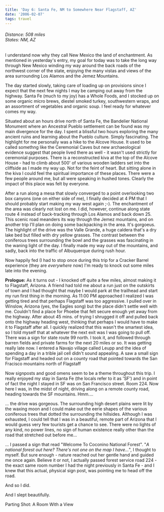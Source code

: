 ```yaml
---
title: 'Day 6: Santa Fe, NM to Somewhere Near Flagstaff, AZ'
date: '2006-02-07'
tags: travel
---
```


<h6>Distance: 508 miles<br/>
States: NM, AZ</h6>

<p>I understand now why they call New Mexico the land of enchantment. As mentioned in yesterday's entry, my goal for today was to take the long way through New Mexico winding my way around the back roads of the northwest corner of the state, enjoying the many vistas and views of the area surrounding Los Alamos and the Jemez Mountains.</p>
<p>The day started slowly, taking care of loading up on provisions since I expect that the next few nights I may be camping out away from the highway.  Santa Fe (much to my joy) has a Whole Foods, and I stocked up on some organic micro brews, diestel smoked turkey, southwestern wraps, and an assortment of vegetables and organic soup.  I feel ready for whatever comes my way.</p>
<!--more-->
<p>Situated about an hours drive north of Santa Fe, the Bandelier National Monument where an Ancestral Pueblo settlement can be found was my main divergence for the day.  I spent a blissful two hours exploring the many ancient ruins and learning about the Pueblo culture.  Simply fascinating.  The highlight for me personally was a hike to the Alcove House.  It used to be called somethng like the Ceremonial Caves but new archaeological evidence suggest that people lived there as well - it wasn't used strictly for ceremonial purposes.  There is a reconstructed kiva at the top of the Alcove House - had to climb about 500' of various wooden ladders set into the cliffside as I made my way up.  Not for the feint of heart.  But sitting alone in the kiva I could feel the spiritual importance of these places.  There were a few people around me, but all were speaking in hushed tones.  Clearly the impact of this place was felt by everyone.</p>
<p>After a run along a mesa that slowly converged to a point overlooking two box canyons (one on either side of me), I finally decided at 4 PM that I should probably start making my way west again ;-).  The enchantment of the area was clearly not lost on me.  I did, however, continue along state route 4 instead of back-tracking through Los Alamos and back down 25.  This scenic road meanders its way through the Jemez mountains, and on another trip I'll plan on doing some backpacking in the area.  It's gorgoeus.  The highlight of the drive was the Valle Grande, a huge caldera that's a dry lake bed but filled with dry yellow grasses.  The contrast between the coniferous trees surrounding the bowl and the grasses was fascinating in the waning light of the day.  I finally made my way out of the mountains, and sadly, back into the traffic of Albuquerque during rush hour.</p>
<p>Now happily fed (I had to stop once during this trip for a Cracker Barrel experience (they are <i>everywhere</i> now) I'm ready to knock out some miles late into the evening.</p>
<p><b>Prologue:</b> As it turns out - I knocked off quite a few miles, almost making it to Flagstaff, Arizona.  A friend had told me about a run just on the outskirts of town and I had thought that maybe I would park at the trailhead and start my run first thing in the morning.  As 11:00 PM approached I realized I was getting tired and that perhaps Flagstaff was too aggressive.  I pulled over in Winslow, Arizona (yes, the Eagles song) but the place didn't settle well with me.  Couldn't find a place for Phoebe that felt secure enough yet away from the highway.  After about 45 mins. of trying I shrugged it off and pulled back onto the highway heading west, thinking that perhaps I would have to make it to Flagstaff after all.  I quickly realized that this wasn't the smartest idea, so I told myself that at whatever the next exit was I was going to pull off.  There was a sign for state route 99 north.  I took it, and followed through barren fields and private farms for the next 20 miles or so.  It was getting really late now.  I entered a Navajo village called Leupp and the idea of spending a day in a trible jail cell didn't sound appealing.  A saw a small sign for Flagstaff and headed out on a county road that pointed towards the San Fracisco mountains north of Flagstaff</p>
<p>Now signposts and good omens seem to be a theme throughout this trip.  I really enjoyed my stay in Santa Fe (the locals refer to it as 'SF') and in point of fact the night I stayed in SF was on San Francisco street.  Room 224.  Now here I was, in the midst of night, driving along on a remote county road, heading towards the SF mountains.  Hmm....</p>
<p>... the drive was gorgeous.  The surrounding high desert plains were lit by the waxing moon and I could make out the eerie shapes of the various coniferous trees that dotted the surrounding the hillsides.  Although I was exhausted, I could tell that I was in a beautiful, remote part of Arizona that I would guess very few tourists get a chance to see.  There were no lights of any kind, no power lines, no sign of human existence really other than the road that stretched out before me...</p>
<p>... I passed a sign that read "Welcome To Coconino National Forest".  "<i>A national forest out here?  There's not one on the map I have...</i>", I thought to myself.  But sure enough - nature reached out her gentle hand and guided me once again.  Believe it or not, I actually passed forest service road 224 - the exact same room number I had the night previously in Santa Fe - and I knew that this actual, physical sign post, was pointing me to head off the road.</p>
<p>And so I did.</p>
<p>And I slept beautifully.</p>
<p>Parting Shot: A Room With a View<img src="http://www.sophiant.com/images/room_with_a_view.jpg" alt="" style="float: right;"/></p>
